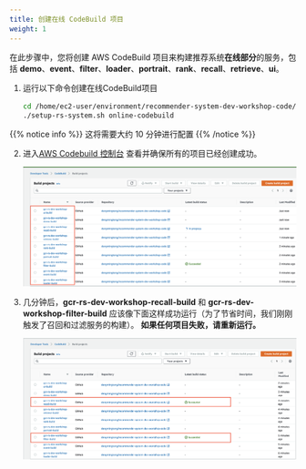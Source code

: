 ```yaml
---
title: 创建在线 CodeBuild 项目
weight: 1
---
```


在此步骤中，您将创建 AWS CodeBuild 项目来构建推荐系统**在线部分**的服务，包括 **demo**、**event**、**filter**、**loader**、**portrait**、**rank**、**recall**、**retrieve**、**ui**。

1. 运行以下命令创建在线CodeBuild项目

    ```sh
    cd /home/ec2-user/environment/recommender-system-dev-workshop-code/scripts
    ./setup-rs-system.sh online-codebuild
    ```
   
{{% notice info %}}
这将需要大约 10 分钟进行配置
{{% /notice %}}

2. 进入[AWS Codebuild 控制台](https://console.aws.amazon.com/codesuite/codebuild/home) 查看并确保所有的项目已经创建成功。
   
    ![Codebuild Created](/images/codebuild-created.png)

3. 几分钟后，**gcr-rs-dev-workshop-recall-build** 和 **gcr-rs-dev-workshop-filter-build** 应该像下面这样成功运行（为了节省时间，我们刚刚触发了召回和过滤服务的构建）。 **如果任何项目失败，请重新运行。**
   
    ![Codebuild Succeed](/images/codebuild-successfully.png)
